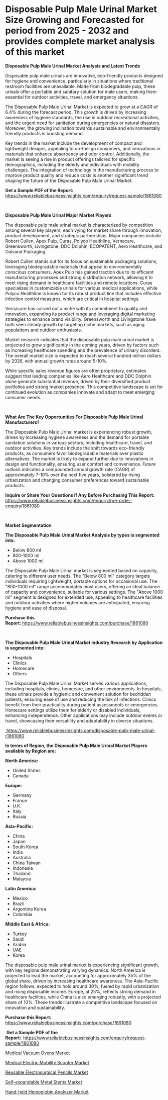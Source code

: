 <p><h1>Disposable Pulp Male Urinal Market Size Growing and Forecasted for period from 2025 - 2032 and provides complete market analysis of this market</h1></p><p><strong>Disposable Pulp Male Urinal Market Analysis and Latest Trends</strong></p>
<p><p>Disposable pulp male urinals are innovative, eco-friendly products designed for hygiene and convenience, particularly in situations where traditional restroom facilities are unavailable. Made from biodegradable pulp, these urinals offer a portable and sanitary solution for male users, making them essential for outdoor activities, travel, and emergency situations.</p><p>The Disposable Pulp Male Urinal Market is expected to grow at a CAGR of 6.4% during the forecast period. This growth is driven by increasing awareness of hygiene standards, the rise in outdoor recreational activities, and the urgent need for sanitation during emergencies or natural disasters. Moreover, the growing inclination towards sustainable and environmentally friendly products is boosting demand. </p><p>Key trends in the market include the development of compact and lightweight designs, appealing to on-the-go consumers, and innovations in materials that enhance absorbency and odor control. Additionally, the market is seeing a rise in product offerings tailored for specific demographics, including the elderly and individuals with mobility challenges. The integration of technology in the manufacturing process to improve product quality and reduce costs is another significant trend shaping the future of the Disposable Pulp Male Urinal Market.</p></p>
<p><strong>Get a Sample PDF of the Report:&nbsp;</strong> <a href="https://www.reliablebusinessinsights.com/enquiry/request-sample/1861080?utm_campaign=57&utm_medium=2&utm_source=Github&utm_content=ia&utm_term=05032025&utm_id=disposable-pulp-male-urinal">https://www.reliablebusinessinsights.com/enquiry/request-sample/1861080</a></p>
<p>&nbsp;</p>
<p><strong>Disposable Pulp Male Urinal Major Market Players</strong></p>
<p><p>The disposable pulp male urinal market is characterized by competition among several key players, each vying for market share through innovation, product development, and strategic partnerships. Major companies include Robert Cullen, Apex Pulp, Curas, Polyco Healthline, Vernacare, Greensworth, Livingstone, DDC Dolphin, ECOPATENT, Aero Healthcare, and Oalvand Packaging. </p><p>Robert Cullen stands out for its focus on sustainable packaging solutions, leveraging biodegradable materials that appeal to environmentally conscious consumers. Apex Pulp has gained traction due to its efficient manufacturing processes and strong distribution network, allowing it to meet rising demand in healthcare facilities and remote locations. Curas specializes in customizable urinals for various medical applications, while Polyco Healthline is known for its robust product line that includes effective infection control measures, which are critical in hospital settings.</p><p>Vernacare has carved out a niche with its commitment to quality and innovation, expanding its product range and leveraging digital marketing strategies to enhance brand visibility. Greensworth and Livingstone have both seen steady growth by targeting niche markets, such as aging populations and outdoor enthusiasts.</p><p>Market research indicates that the disposable pulp male urinal market is projected to grow significantly in the coming years, driven by factors such as increasing healthcare spending and the prevalence of urinary disorders. The overall market size is expected to reach several hundred million dollars by 2026, with annual growth rates around 5-10%.</p><p>While specific sales revenue figures are often proprietary, estimates suggest that leading companies like Aero Healthcare and DDC Dolphin alone generate substantial revenue, driven by their diversified product portfolios and strong market presence. This competitive landscape is set for continued evolution as companies innovate and adapt to meet emerging consumer needs.</p></p>
<p>&nbsp;</p>
<p><strong>What Are The Key Opportunities For Disposable Pulp Male Urinal Manufacturers?</strong></p>
<p><p>The Disposable Pulp Male Urinal market is experiencing robust growth, driven by increasing hygiene awareness and the demand for portable sanitation solutions in various sectors, including healthcare, travel, and outdoor activities. Key trends include the shift towards eco-friendly products, as consumers favor biodegradable materials over plastic alternatives. The market is likely to expand further due to innovations in design and functionality, ensuring user comfort and convenience. Future outlook indicates a compounded annual growth rate (CAGR) of approximately 7-10% over the next five years, bolstered by rising urbanization and changing consumer preferences toward sustainable products.</p></p>
<p><strong>Inquire or Share Your Questions If Any Before Purchasing This Report:</strong> <a href="https://www.reliablebusinessinsights.com/enquiry/pre-order-enquiry/1861080?utm_campaign=57&utm_medium=2&utm_source=Github&utm_content=ia&utm_term=05032025&utm_id=disposable-pulp-male-urinal">https://www.reliablebusinessinsights.com/enquiry/pre-order-enquiry/1861080</a></p>
<p>&nbsp;</p>
<p><strong>Market Segmentation</strong></p>
<p><strong>The Disposable Pulp Male Urinal Market Analysis by types is segmented into:</strong></p>
<p><ul><li>Below 800 ml</li><li>800-1000 ml</li><li>Above 1000 ml</li></ul></p>
<p><p>The Disposable Pulp Male Urinal market is segmented based on capacity, catering to different user needs. The "Below 800 ml" category targets individuals requiring lightweight, portable options for occasional use. The "800-1000 ml" range accommodates most users, offering an ideal balance of capacity and convenience, suitable for various settings. The "Above 1000 ml" segment is designed for extended use, appealing to healthcare facilities and outdoor activities where higher volumes are anticipated, ensuring hygiene and ease of disposal.</p></p>
<p><strong>Purchase this Report:&nbsp;</strong><a href="https://www.reliablebusinessinsights.com/purchase/1861080?utm_campaign=57&utm_medium=2&utm_source=Github&utm_content=ia&utm_term=05032025&utm_id=disposable-pulp-male-urinal">https://www.reliablebusinessinsights.com/purchase/1861080</a></p>
<p>&nbsp;</p>
<p><strong>The Disposable Pulp Male Urinal Market Industry Research by Application is segmented into:</strong></p>
<p><ul><li>Hospitals</li><li>Clinics</li><li>Homecare</li><li>Others</li></ul></p>
<p><p>The Disposable Pulp Male Urinal Market serves various applications, including hospitals, clinics, homecare, and other environments. In hospitals, these urinals provide a hygienic and convenient solution for bedridden patients, ensuring ease of use and reducing the risk of infections. Clinics benefit from their practicality during patient assessments or emergencies. Homecare settings utilize them for elderly or disabled individuals, enhancing independence. Other applications may include outdoor events or travel, showcasing their versatility and adaptability in diverse situations.</p></p>
<p><a href="https://www.reliablebusinessinsights.com/disposable-pulp-male-urinal-r1861080?utm_campaign=57&utm_medium=2&utm_source=Github&utm_content=ia&utm_term=05032025&utm_id=disposable-pulp-male-urinal">&nbsp;https://www.reliablebusinessinsights.com/disposable-pulp-male-urinal-r1861080</a></p>
<p><strong>In terms of Region, the Disposable Pulp Male Urinal Market Players available by Region are:</strong></p>
<p>
    <p> <strong> North America: </strong>
        <ul>
            <li>United States</li>
            <li>Canada</li>
        </ul>
        </p> 
    <p> <strong> Europe: </strong>
        <ul>
            <li>Germany</li>
            <li>France</li>
            <li>U.K.</li>
            <li>Italy</li>
            <li>Russia</li>
        </ul>
        </p> 
    <p> <strong> Asia-Pacific: </strong>
        <ul>
            <li>China</li>
            <li>Japan</li>
            <li>South Korea</li>
            <li>India</li>
            <li>Australia</li>
            <li>China Taiwan</li>
            <li>Indonesia</li>
            <li>Thailand</li>
            <li>Malaysia</li>
        </ul>
        </p> 
    <p> <strong> Latin America: </strong>
        <ul>
            <li>Mexico</li>
            <li>Brazil</li>
            <li>Argentina Korea</li>
            <li>Colombia</li>
        </ul>
        </p> 
    <p> <strong> Middle East & Africa: </strong>
        <ul>
            <li>Turkey</li>
            <li>Saudi</li>
            <li>Arabia</li>
            <li>UAE</li>
            <li>Korea</li>
        </ul>
    </p>
    </p>
<p><p>The disposable pulp male urinal market is experiencing significant growth, with key regions demonstrating varying dynamics. North America is projected to lead the market, accounting for approximately 35% of the global share, driven by increasing healthcare awareness. The Asia-Pacific region follows, expected to hold around 30%, fueled by rapid urbanization and rising disposable income. Europe, at 25%, reflects strong demand in healthcare facilities, while China is also emerging robustly, with a projected share of 10%. These trends illustrate a competitive landscape focused on innovation and sustainability.</p></p>
<p><strong>Purchase this Report: </strong><a href="https://www.reliablebusinessinsights.com/purchase/1861080?utm_campaign=57&utm_medium=2&utm_source=Github&utm_content=ia&utm_term=05032025&utm_id=disposable-pulp-male-urinal">https://www.reliablebusinessinsights.com/purchase/1861080</a></p>
<p>&nbsp;<strong>Get a Sample PDF of the Report:&nbsp;&nbsp;</strong><a href="https://www.reliablebusinessinsights.com/enquiry/request-sample/1861080?utm_campaign=57&utm_medium=2&utm_source=Github&utm_content=ia&utm_term=05032025&utm_id=disposable-pulp-male-urinal">https://www.reliablebusinessinsights.com/enquiry/request-sample/1861080</a></p>
<p><strong></strong></p>
<p><p><a href="https://github.com/lenjakam/Market-Research-Report-List-1/blob/main/medical-vacuum-ovens-market.md?utm_campaign=57&utm_medium=2&utm_source=Github&utm_content=ia&utm_term=05032025&utm_id=disposable-pulp-male-urinal">Medical Vacuum Ovens Market</a></p><p><a href="https://github.com/quiraytaibat/Market-Research-Report-List-1/blob/main/medical-electric-mobility-scooter-market.md?utm_campaign=57&utm_medium=2&utm_source=Github&utm_content=ia&utm_term=05032025&utm_id=disposable-pulp-male-urinal">Medical Electric Mobility Scooter Market</a></p><p><a href="https://github.com/direepittr/Market-Research-Report-List-1/blob/main/reusable-electrosurgical-pencils-market.md?utm_campaign=57&utm_medium=2&utm_source=Github&utm_content=ia&utm_term=05032025&utm_id=disposable-pulp-male-urinal">Reusable Electrosurgical Pencils Market</a></p><p><a href="https://github.com/houltngake/Market-Research-Report-List-1/blob/main/self-expandable-metal-stents-market.md?utm_campaign=57&utm_medium=2&utm_source=Github&utm_content=ia&utm_term=05032025&utm_id=disposable-pulp-male-urinal">Self-expandable Metal Stents Market</a></p><p><a href="https://github.com/pllahoithana9/Market-Research-Report-List-1/blob/main/hand-held-hemoglobin-analyzer-market.md?utm_campaign=57&utm_medium=2&utm_source=Github&utm_content=ia&utm_term=05032025&utm_id=disposable-pulp-male-urinal">Hand-held Hemoglobin Analyzer Market</a></p></p>